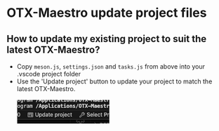 # OTX-Maestro update project files

## How to update my existing project to suit the latest OTX-Maestro?
- Copy `meson.js`, `settings.json` and `tasks.js` from above into your .vscode project folder
- Use the 'Update project' button to update your project to match the latest OTX-Maestro.<br><br>
 ![](https://raw.githubusercontent.com/onethinx/Readme_assets/main/OTX-Maestro-update-project.png)
